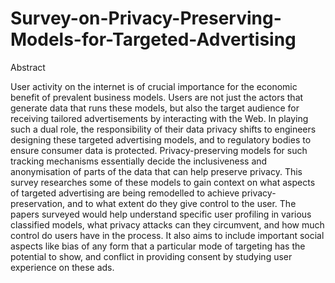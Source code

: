 # Survey-on-Privacy-Preserving-Models-for-Targeted-Advertising
Abstract

 User activity on the internet is of crucial importance for the economic benefit of prevalent business models. Users are not just the actors that generate data that runs these models, but also the target audience for receiving tailored advertisements by interacting with the Web. In playing such a dual role, the responsibility of their data privacy shifts to engineers designing these targeted advertising models, and to regulatory bodies to ensure consumer data is protected. Privacy-preserving models for such tracking mechanisms essentially decide the inclusiveness and anonymisation of parts of the data that can help preserve privacy. This survey researches some of these models to gain context on what aspects of targeted advertising are being remodelled to achieve privacy-preservation, and to what extent do they give control to the user. The papers surveyed would help understand specific user profiling in various classified models, what privacy attacks can they circumvent, and how much control do users have in the process. It also aims to include important social aspects like bias of any form that a particular mode of targeting has the potential to show, and conflict in providing consent by studying user experience on these ads.
